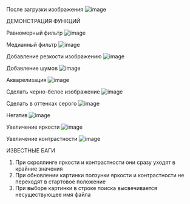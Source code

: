 После загрузки изображения
![image](https://user-images.githubusercontent.com/58427888/158179596-286c1f2c-ccdd-4d2e-93ae-968355cc2762.png)

ДЕМОНСТРАЦИЯ ФУНКЦИЙ

Равномерный фильтр
![image](https://user-images.githubusercontent.com/58427888/158179846-ce0aa1ce-d947-48f0-9d0d-e4c1b058335d.png)

Медианный фильтр
![image](https://user-images.githubusercontent.com/58427888/158180010-4ed540e5-21cd-4b31-b258-9d7cb41db162.png)

Добавление резкости изображению
![image](https://user-images.githubusercontent.com/58427888/158180883-0699ad33-3066-4096-9897-637906627acd.png)

Добавление шумов
![image](https://user-images.githubusercontent.com/58427888/158184060-d7010d11-bf05-4aa0-b380-1457ad86ee98.png)

Акварелизация
![image](https://user-images.githubusercontent.com/58427888/158181203-d473d1b3-04ce-422a-b8d0-775ad809dcc0.png)

Сделать черно-белое изображение
![image](https://user-images.githubusercontent.com/58427888/158181522-a4c7b130-bdec-4e4d-ac38-dae65d54a42a.png)

Сделать в оттенках серого
![image](https://user-images.githubusercontent.com/58427888/158181764-2b82ca18-0c2c-45e8-bcb3-a6fe709aa282.png)

Негатив
![image](https://user-images.githubusercontent.com/58427888/158182163-14d1c850-5efe-4fb9-ac5e-9e1c3aaff1f6.png)

Увеличение яркости
![image](https://user-images.githubusercontent.com/58427888/158182343-57e75674-854f-478e-ae84-a96efa3e0a2e.png)

Увеличение контрастности
![image](https://user-images.githubusercontent.com/58427888/158182618-4bfaad02-20e8-4faf-837a-17fddf6e0cae.png)

ИЗВЕСТНЫЕ БАГИ
1) При скроллинге яркости и контрастности они сразу уходят в крайние значения
2) При обновлении картинки ползунки яркости и контрастности не переходят в стартовое положение
3) При выборе картинки в строке поиска высвечивается несуществующее имя файла
